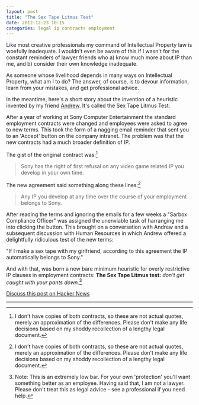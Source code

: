 ```yaml
---
layout: post
title: "The Sex Tape Litmus Test"
date: 2012-12-23 10:15
categories: legal ip contracts employment
---
```



Like most creative professionals my command of Intellectual Property law is woefully inadequate. I wouldn't even be aware of this if I wasn't for the constant reminders of lawyer friends who a) know much more about IP than me, and b) consider their own knowledge inadequate.

As someone whose livelihood depends in many ways on Intellectual Property, what am I to do? The answer, of course, is to devour information, learn from your mistakes, and get professional advice.

In the meantime, here's a short story about the invention of a heuristic invented by my friend [Andrew](http://www.andrewkohlhoff.com "Andrew Kohlhoff's Blog"). It's called the Sex Tape Litmus Test:

After a year of working at Sony Computer Entertainment the standard employment contracts were changed and employees were asked to agree to new terms. This took the form of a nagging email reminder that sent you to an 'Accept' button on the company intranet. The problem was that the new contracts had a much broader definition of IP. 

The gist of the original contract was:[^1]

> Sony has the right of first refusal on any video game related IP you develop in your own time.

The new agreement said something along these lines:[^1]

> Any IP you develop at any time over the course of your employment belongs to Sony.

After reading the terms and ignoring the emails for a few weeks a  "Sarbox Compliance Officer" was assigned the unenviable task of harranging me into clicking the button. This brought on a conversation with Andrew and a subsequent discussion with Human Resources in which Andrew offered a delightfully ridiculous test of the new terms:

"If I make a sex tape with my girlfriend, according to this agreement the IP automatically belongs to Sony."

And with that, was born a new bare minimum heuristic for overly restrictive IP clauses in employment contracts: **The Sex Tape Litmus test:** _don't get caught with your pants down._[^2]


[Discuss this post on Hacker News](http://news.ycombinator.com/item?id=4959314)

---


[^1]: I don't have copies of both contracts, so these are not actual quotes, merely an approximation of the differences.  Please don't make any life decisions based on my shoddy recollection of a lengthy legal document.

[^2]: Note: This is an extremely low bar. For your own 'protection' you'll want something better as an employee. Having said that, I am not a lawyer. Please don't treat this as legal advice - see a professional if you need help.
